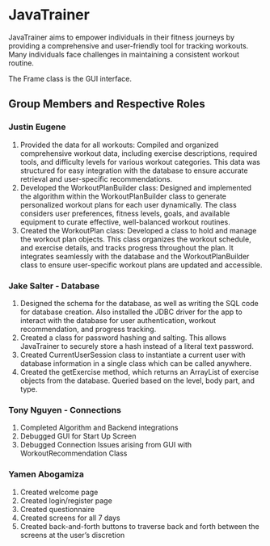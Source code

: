 <!--
This is the readme section.
Use this whenever possible to add or subtract
any information necessary for the full project,
such as project description. 

Here are some ideas to get you started and add to this comment section:

- 🔭 I’m currently working on ...
- 🌱 I’m currently learning ...
- 👯 I’m looking to collaborate on ...
- 🤔 I’m looking for help with ...
- 💬 Ask me about ...
-->

# JavaTrainer

JavaTrainer aims to empower individuals in their fitness journeys by providing a comprehensive and user-friendly tool for tracking workouts. Many individuals face challenges in maintaining a consistent workout routine.

The Frame class is the GUI interface.
## Group Members and Respective Roles

### Justin Eugene
1) Provided the data for all workouts: Compiled and organized comprehensive workout data, including exercise descriptions, required tools, and difficulty levels for various workout categories. This data was structured for easy integration with the
database to ensure accurate retrieval and user-specific recommendations.
2) Developed the WorkoutPlanBuilder class: Designed and implemented the algorithm within the WorkoutPlanBuilder class to generate personalized workout plans for each user dynamically. The class considers user preferences, fitness levels, goals, and available equipment to curate effective, well-balanced workout routines.
3) Created the WorkoutPlan class: Developed a class to hold and manage the workout plan objects. This class organizes the workout schedule, and exercise details, and tracks progress throughout the plan. It integrates seamlessly with the database and the WorkoutPlanBuilder class to ensure user-specific workout plans are updated and accessible.
### Jake Salter -  Database
1) Designed the schema for the database, as well as writing the SQL code for database creation. Also installed the JDBC driver for the app to interact with the database for user authentication, workout recommendation, and progress tracking.
2) Created a class for password hashing and salting. This allows JavaTrainer to securely store a hash instead of a literal text password.
3) Created CurrentUserSession class to instantiate a current user with database information in a single class which can be called anywhere.
4) Created the getExercise method, which returns an ArrayList of exercise objects from the database. Queried based on the level, body part, and type.
### Tony Nguyen - Connections
1) Completed Algorithm and Backend integrations
2) Debugged GUI for Start Up Screen
3) Debugged Connection Issues arising from GUI with WorkoutRecommendation Class
### Yamen Abogamiza
1) Created welcome page
2) Created login/register page
3) Created questionnaire
4) Created screens for all 7 days
5) Created back-and-forth buttons to traverse back and forth between the screens at the user’s discretion
